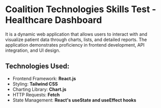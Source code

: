 # Coalition Technologies Skills Test - Healthcare Dashboard
It is a dynamic web application that allows users to interact with and visualize patient data through charts, lists, and detailed reports. The application demonstrates proficiency in frontend development, API integration, and UI design.

## Technologies Used:

- Frontend Framework: **React.js**
- Styling: **Tailwind CSS**
- Charting Library: **Chart.js**
- HTTP Requests: **Fetch**
- State Management: **React's useState and useEffect hooks**

